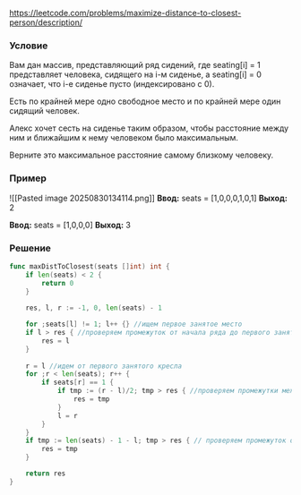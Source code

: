 
https://leetcode.com/problems/maximize-distance-to-closest-person/description/
### Условие
Вам дан массив, представляющий ряд сидений, где seating[i] = 1 представляет человека, сидящего на i-м сиденье, а seating[i] = 0 означает, что i-е сиденье пусто (индексировано с 0).

Есть по крайней мере одно свободное место и по крайней мере один сидящий человек.

Алекс хочет сесть на сиденье таким образом, чтобы расстояние между ним и ближайшим к нему человеком было максимальным. 

Верните это максимальное расстояние самому близкому человеку.
### Пример
![[Pasted image 20250830134114.png]]
**Ввод:** seats = [1,0,0,0,1,0,1]
**Выход:** 2

**Ввод:** seats = [1,0,0,0]
**Выход:** 3
### Решение

```go
func maxDistToClosest(seats []int) int {
    if len(seats) < 2 {
        return 0
    }
    
    res, l, r := -1, 0, len(seats) - 1

    for ;seats[l] != 1; l++ {} //ищем первое занятое место
    if l > res { //проверяем промежуток от начала ряда до первого занятого кресла
        res = l
    }
  
    r = l //идем от первого занятого кресла
    for ;r < len(seats); r++ {
        if seats[r] == 1 { 
            if tmp := (r - l)/2; tmp > res { //проверяем промежутки между двумя занятыми креслами
                res = tmp
            }
            l = r
        }
    }
    if tmp := len(seats) - 1 - l; tmp > res { // проверяем промежуток от последнего занятого кресла до конца ряда
        res = tmp
    }

    return res
}
```



